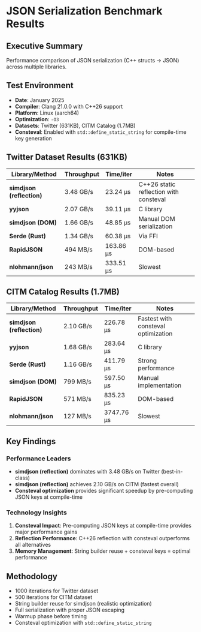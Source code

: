# JSON Serialization Benchmark Results

## Executive Summary
Performance comparison of JSON serialization (C++ structs → JSON) across multiple libraries.

## Test Environment
- **Date**: January 2025
- **Compiler**: Clang 21.0.0 with C++26 support
- **Platform**: Linux (aarch64)
- **Optimization**: `-O3`
- **Datasets**: Twitter (631KB), CITM Catalog (1.7MB)
- **Consteval**: Enabled with `std::define_static_string` for compile-time key generation

## Twitter Dataset Results (631KB)

| Library/Method | Throughput | Time/iter | Notes |
|----------------|------------|-----------|-------|
| **simdjson (reflection)** | 3.48 GB/s | 23.24 μs | C++26 static reflection with consteval |
| **yyjson** | 2.07 GB/s | 39.11 μs | C library |
| **simdjson (DOM)** | 1.66 GB/s | 48.85 μs | Manual DOM serialization |
| **Serde (Rust)** | 1.34 GB/s | 60.38 μs | Via FFI |
| **RapidJSON** | 494 MB/s | 163.86 μs | DOM-based |
| **nlohmann/json** | 243 MB/s | 333.51 μs | Slowest |

## CITM Catalog Results (1.7MB)

| Library/Method | Throughput | Time/iter | Notes |
|----------------|------------|-----------|-------|
| **simdjson (reflection)** | 2.10 GB/s | 226.78 μs | Fastest with consteval optimization |
| **yyjson** | 1.68 GB/s | 283.64 μs | C library |
| **Serde (Rust)** | 1.16 GB/s | 411.79 μs | Strong performance |
| **simdjson (DOM)** | 799 MB/s | 597.50 μs | Manual implementation |
| **RapidJSON** | 571 MB/s | 835.23 μs | DOM-based |
| **nlohmann/json** | 127 MB/s | 3747.76 μs | Slowest |

## Key Findings

### Performance Leaders
- **simdjson (reflection)** dominates with 3.48 GB/s on Twitter (best-in-class)
- **simdjson (reflection)** achieves 2.10 GB/s on CITM (fastest overall)
- **Consteval optimization** provides significant speedup by pre-computing JSON keys at compile-time

### Technology Insights
1. **Consteval Impact**: Pre-computing JSON keys at compile-time provides major performance gains
2. **Reflection Performance**: C++26 reflection with consteval outperforms all alternatives
3. **Memory Management**: String builder reuse + consteval keys = optimal performance

## Methodology
- 1000 iterations for Twitter dataset
- 500 iterations for CITM dataset
- String builder reuse for simdjson (realistic optimization)
- Full serialization with proper JSON escaping
- Warmup phase before timing
- Consteval optimization with `std::define_static_string`